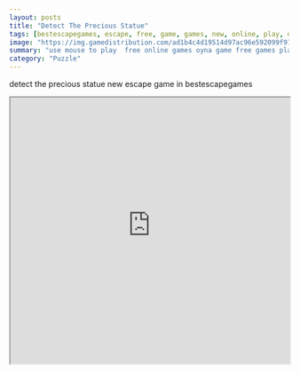 ```yaml
---
layout: posts
title: "Detect The Precious Statue"
tags: [bestescapegames, escape, free, game, games, new, online, play, detect, precious, statue, download, free, online, games, oyna, game, free, games, play, play, games]
image: "https://img.gamedistribution.com/ad1b4c4d19514d97ac96e592099f974e.jpg"
summary: "use mouse to play  free online games oyna game free games play play games"
category: "Puzzle"
---
```


detect the precious statue new escape game in bestescapegames

<iframe width="100%" height="480px;" src="https://flash.gamedistribution.com?game=ad1b4c4d19514d97ac96e592099f974e"></iframe>